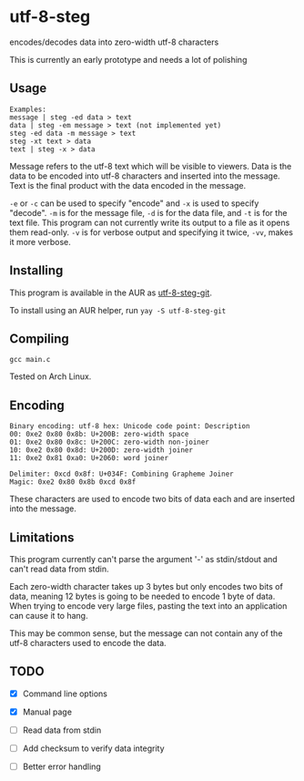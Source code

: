 # utf-8-steg
encodes/decodes data into zero-width utf-8 characters

This is currently an early prototype and needs a lot of polishing
## Usage
```
Examples:
message | steg -ed data > text
data | steg -em message > text (not implemented yet)
steg -ed data -m message > text
steg -xt text > data
text | steg -x > data
```
Message refers to the utf-8 text which will be visible to viewers. Data is the data to be encoded into utf-8 characters and inserted into the message. Text is the final product with the data encoded in the message.

`-e` or `-c` can be used to specify "encode" and `-x` is used to specify "decode".
`-m` is for the message file, `-d` is for the data file, and `-t` is for the text file. This program can not currently write its output to a file as it opens them read-only.
`-v` is for verbose output and specifying it twice, `-vv`, makes it more verbose.

## Installing
This program is available in the AUR as [utf-8-steg-git](https://aur.archlinux.org/pkgbase/utf-8-steg-git).

To install using an AUR helper, run `yay -S utf-8-steg-git`

## Compiling
```gcc main.c```

Tested on Arch Linux.

## Encoding
```
Binary encoding: utf-8 hex: Unicode code point: Description
00: 0xe2 0x80 0x8b: U+200B: zero-width space
01: 0xe2 0x80 0x8c: U+200C: zero-width non-joiner
10: 0xe2 0x80 0x8d: U+200D: zero-width joiner
11: 0xe2 0x81 0xa0: U+2060: word joiner

Delimiter: 0xcd 0x8f: U+034F: Combining Grapheme Joiner
Magic: 0xe2 0x80 0x8b 0xcd 0x8f
```
These characters are used to encode two bits of data each and are inserted into the message.

## Limitations
This program currently can't parse the argument '-' as stdin/stdout and can't read data from stdin.

Each zero-width character takes up 3 bytes but only encodes two bits of data, meaning 12 bytes is going to be needed to encode 1 byte of data. When trying to encode very large files, pasting the text into an application can cause it to hang.

This may be common sense, but the message can not contain any of the utf-8 characters used to encode the data. 
## TODO
- [x] Command line options
- [x] Manual page
- [ ] Read data from stdin
- [ ] Add checksum to verify data integrity
- [ ] Better error handling

